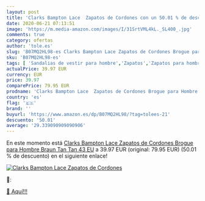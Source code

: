 ```yaml
---
layout: post
title: 'Clarks Bampton Lace  Zapatos de Cordones con un 50.01 % de descuento'
date: 2020-06-21 07:13:51
image: 'https://m.media-amazon.com/images/I/31SrtVML4kL._SL400_.jpg'
comments: true
category: ofertas
author: 'tole.es'
slug: 'B07MQ2HL98-es Clarks Bampton Lace Zapatos de Cordones Brogue para Hombre...'
sku: 'B07MQ2HL98-es'
tags: [ 'Sandalias de vestir para hombre','Zapatos','Zapatos para hombre','Zapatos y complementos','zapatos', ]
actualPrice: 39.97 EUR
currency: EUR
price: 39.97
comparePrice: 79.95 EUR
prodname: 'Clarks Bampton Lace  Zapatos de Cordones Brogue para Hombre  Braun Tan Tan  43 EU'
country: 'es'
flag: '🇪🇸'
brand: ''
buyurl: 'https://www.amazon.es/dp/B07MQ2HL98/?tag=tolees-21'
descuento: '50.01'
average: '29.339090909090906'
---
```


En este momento está [Clarks Bampton Lace  Zapatos de Cordones Brogue para Hombre  Braun Tan Tan  43 EU](https://www.amazon.es/dp/B07MQ2HL98/?tag=tolees-21) a 39.97 EUR (original: 79.95 EUR) (50.01 %  de descuento) en el siguiente enlace!

[![Clarks Bampton Lace  Zapatos de Cordones](https://m.media-amazon.com/images/I/31SrtVML4kL._SL400_.jpg)](https://www.amazon.es/dp/B07MQ2HL98/?tag=tolees-21)

🔎:


[🛒 Aquí!!!](https://www.amazon.es/dp/B07MQ2HL98/?tag=tolees-21)
